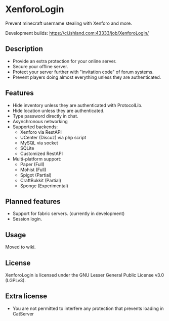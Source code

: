 # XenforoLogin

Prevent minecraft username stealing with Xenforo and more.

Development builds: https://ci.ishland.com:43333/job/XenforoLogin/

## Description
- Provide an extra protection for your online server.
- Secure your offline server.
- Protect your server further with "invitation code" of forum systems.
- Prevent players doing almost everything unless they are authenticated.

## Features
- Hide inventory unless they are authenticated with ProtocolLib.
- Hide location unless they are authenticated.
- Type password directly in chat.
- Asynchronous networking
- Supported backends:
  - Xenforo via RestAPI
  - UCenter (Discuz) via php script
  - MySQL via socket
  - SQLite
  - Customized RestAPI
- Multi-platform support:
  - Paper (Full)
  - Mohist (Full)
  - Spigot (Partial)
  - CraftBukkit (Partial)
  - Sponge (Experimental)

## Planned features
- Support for fabric servers. (currently in development)
- Session login.

## Usage
Moved to wiki.

## License
XenforoLogin is licensed under the GNU Lesser General Public License v3.0 (LGPLv3).

## Extra license
- You are not permitted to interfere any protection that prevents loading in CatServer

